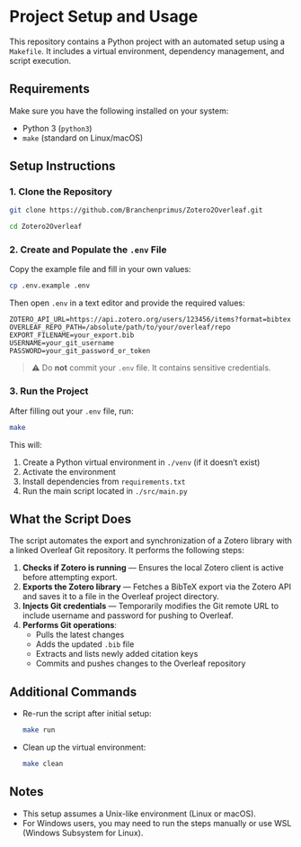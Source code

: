# Project Setup and Usage

This repository contains a Python project with an automated setup using a `Makefile`. It includes a virtual environment, dependency management, and script execution.

## Requirements

Make sure you have the following installed on your system:

- Python 3 (`python3`)
- `make` (standard on Linux/macOS)

## Setup Instructions

### 1. Clone the Repository

```bash
git clone https://github.com/Branchenprimus/Zotero2Overleaf.git
```
```bash
cd Zotero2Overleaf
```

### 2. Create and Populate the `.env` File

Copy the example file and fill in your own values:

```bash
cp .env.example .env
```

Then open `.env` in a text editor and provide the required values:

```env
ZOTERO_API_URL=https://api.zotero.org/users/123456/items?format=bibtex
OVERLEAF_REPO_PATH=/absolute/path/to/your/overleaf/repo
EXPORT_FILENAME=your_export.bib
USERNAME=your_git_username
PASSWORD=your_git_password_or_token
```

> ⚠️ Do **not** commit your `.env` file. It contains sensitive credentials.

### 3. Run the Project

After filling out your `.env` file, run:

```bash
make
```

This will:

1. Create a Python virtual environment in `./venv` (if it doesn’t exist)
2. Activate the environment
3. Install dependencies from `requirements.txt`
4. Run the main script located in `./src/main.py`

## What the Script Does

The script automates the export and synchronization of a Zotero library with a linked Overleaf Git repository. It performs the following steps:

1. **Checks if Zotero is running** — Ensures the local Zotero client is active before attempting export.
2. **Exports the Zotero library** — Fetches a BibTeX export via the Zotero API and saves it to a file in the Overleaf project directory.
3. **Injects Git credentials** — Temporarily modifies the Git remote URL to include username and password for pushing to Overleaf.
4. **Performs Git operations**:
   - Pulls the latest changes
   - Adds the updated `.bib` file
   - Extracts and lists newly added citation keys
   - Commits and pushes changes to the Overleaf repository

## Additional Commands

- Re-run the script after initial setup:

  ```bash
  make run
  ```

- Clean up the virtual environment:

  ```bash
  make clean
  ```

## Notes

- This setup assumes a Unix-like environment (Linux or macOS).  
- For Windows users, you may need to run the steps manually or use WSL (Windows Subsystem for Linux).
